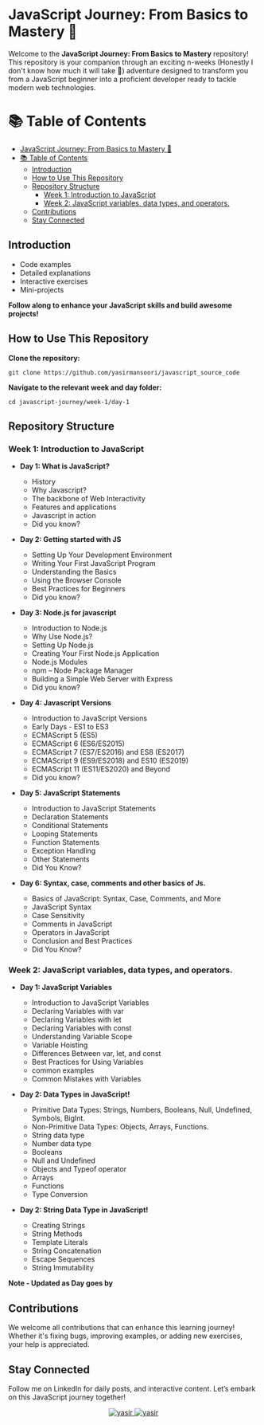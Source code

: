 # JavaScript Journey: From Basics to Mastery 🚀

Welcome to the **JavaScript Journey: From Basics to Mastery** repository! This repository is your companion through an exciting n-weeks (Honestly I don't know how much it will take 🥲) adventure designed to transform you from a JavaScript beginner into a proficient developer ready to tackle modern web technologies.

# 📚 Table of Contents

- [JavaScript Journey: From Basics to Mastery 🚀](#javascript-journey-from-basics-to-mastery-)
- [📚 Table of Contents](#-table-of-contents)
  - [Introduction](#introduction)
  - [How to Use This Repository](#how-to-use-this-repository)
  - [Repository Structure](#repository-structure)
    - [Week 1: Introduction to JavaScript](#week-1-introduction-to-javascript)
    - [Week 2: JavaScript variables, data types, and operators.](#week-2-javascript-variables-data-types-and-operators)
  - [Contributions](#contributions)
  - [Stay Connected](#stay-connected)
  
## Introduction
-   Code examples
-   Detailed explanations
-   Interactive exercises
-   Mini-projects

**Follow along to enhance your JavaScript skills and build awesome projects!**

## How to Use This Repository

**Clone the repository:**

    git clone https://github.com/yasirmansoori/javascript_source_code

**Navigate to the relevant week and day folder:**

    cd javascript-journey/week-1/day-1
    
## Repository Structure

### Week 1: Introduction to JavaScript

-   **Day 1: What is JavaScript?**
      - History 
      - Why Javascript?
      - The backbone of Web Interactivity
      - Features and applications
      - Javascript in action
      - Did you know?    

-   **Day 2: Getting started with JS**
      - Setting Up Your Development Environment
      - Writing Your First JavaScript Program
      - Understanding the Basics
      - Using the Browser Console
      - Best Practices for Beginners
      - Did you know?

-   **Day 3: Node.js for javascript**
      - Introduction to Node.js
      - Why Use Node.js?
      - Setting Up Node.js
      - Creating Your First Node.js Application
      - Node.js Modules
      - npm – Node Package Manager
      - Building a Simple Web Server with Express
      - Did you know?

-   **Day 4: Javascript Versions**
      - Introduction to JavaScript Versions
      - Early Days - ES1 to ES3
      - ECMAScript 5 (ES5)
      - ECMAScript 6 (ES6/ES2015)
      - ECMAScript 7 (ES7/ES2016) and ES8 (ES2017)
      - ECMAScript 9 (ES9/ES2018) and ES10 (ES2019)
      - ECMAScript 11 (ES11/ES2020) and Beyond
      - Did you know?

-   **Day 5: JavaScript Statements**
      - Introduction to JavaScript Statements
      - Declaration Statements
      - Conditional Statements
      - Looping Statements
      - Function Statements
      - Exception Handling
      - Other Statements
      - Did You Know?

-  **Day 6: Syntax, case, comments and other basics of Js.**
      - Basics of JavaScript: Syntax, Case, Comments, and More
      - JavaScript Syntax
      - Case Sensitivity
      - Comments in JavaScript
      - Operators in JavaScript
      - Conclusion and Best Practices
      - Did You Know?

### Week 2: JavaScript variables, data types, and operators.

-   **Day 1: JavaScript Variables**
      - Introduction to JavaScript Variables
      - Declaring Variables with var
      - Declaring Variables with let
      - Declaring Variables with const
      - Understanding Variable Scope
      - Variable Hoisting
      - Differences Between var, let, and const
      - Best Practices for Using Variables
      - common examples
      - Common Mistakes with Variables

-   **Day 2: Data Types in JavaScript!**
      - Primitive Data Types: Strings, Numbers, Booleans, Null, Undefined, Symbols, BigInt.
      - Non-Primitive Data Types: Objects, Arrays, Functions.
      - String data type 
      - Number data type 
      - Booleans
      - Null and Undefined
      - Objects and Typeof operator
      - Arrays
      - Functions
      - Type Conversion

-   **Day 2: String Data Type in JavaScript!**
      - Creating Strings
      - String Methods 
      - Template Literals
      - String Concatenation
      - Escape Sequences
      - String Immutability

**Note - Updated as Day goes by**

## Contributions

We welcome all contributions that can enhance this learning journey! Whether it's fixing bugs, improving examples, or adding new exercises, your help is appreciated.

## Stay Connected
Follow me on LinkedIn for daily posts, and interactive content. Let’s embark on this JavaScript journey together!

<p align="center">
 <a href="https://yasirmansoori.tech" target="blank">
  <img src="https://img.shields.io/badge/Website-a09898?style=for-the-badge&logo=github&logoColor=black" alt="yasir" />
 </a>
 <a href="https://www.linkedin.com/in/yasir-mansoori/" target="_blank">
  <img src="https://img.shields.io/badge/LinkedIn-0077B5?style=for-the-badge&logo=linkedin&logoColor=white" alt="yasir"/>
 </a>
</p>